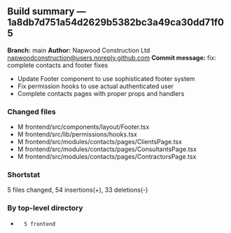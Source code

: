 ## Build summary — 1a8db7d751a54d2629b5382bc3a49ca30dd71f05

**Branch:** main
**Author:** Napwood Construction Ltd <napwoodconstruction@users.noreply.github.com>
**Commit message:** fix: complete contacts and footer fixes

- Update Footer component to use sophisticated footer system
- Fix permission hooks to use actual authenticated user
- Complete contacts pages with proper props and handlers

### Changed files
 - M	frontend/src/components/layout/Footer.tsx
 - M	frontend/src/lib/permissions/hooks.tsx
 - M	frontend/src/modules/contacts/pages/ClientsPage.tsx
 - M	frontend/src/modules/contacts/pages/ConsultantsPage.tsx
 - M	frontend/src/modules/contacts/pages/ContractorsPage.tsx

### Shortstat
 5 files changed, 54 insertions(+), 33 deletions(-)

### By top-level directory
 -       5 frontend
